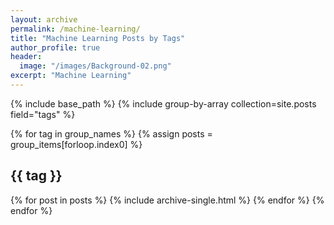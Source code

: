 ```yaml
---
layout: archive
permalink: /machine-learning/
title: "Machine Learning Posts by Tags"
author_profile: true
header:
  image: "/images/Background-02.png"
excerpt: "Machine Learning"
---
```

{% include base_path %}
{% include group-by-array collection=site.posts field="tags" %}

{% for tag in group_names %}
  {% assign posts = group_items[forloop.index0] %}
  <h2 id="{{ tag | slugify }}" class="archive__subtitle">{{ tag }}</h2>
  {% for post in posts %}
    {% include archive-single.html %}
  {% endfor %}
{% endfor %}
